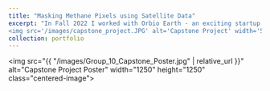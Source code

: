 ```yaml
---
title: "Masking Methane Pixels using Satellite Data"
excerpt: "In Fall 2022 I worked with Orbio Earth - an exciting startup that's building methane emissions insights for energy assets across the Earth. For my capstone project, I built computer vision and statistical models that determined which pixels in an image contained methane. Ultimately, the output of these models was binary masks, which you can see in the below image. <br/>
<img src='/images/capstone_project.JPG' alt='Capstone Project' width='500' height='500'>"
collection: portfolio
---
```


<img src="{{ "/images/Group_10_Capstone_Poster.jpg" | relative_url }}" alt="Capstone Project Poster" width="1250" height="1250" class="centered-image">

